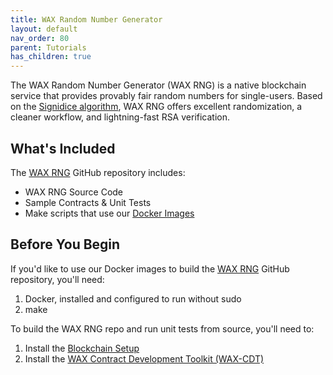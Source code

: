 ```yaml
---
title: WAX Random Number Generator
layout: default
nav_order: 80
parent: Tutorials
has_children: true
---
```


The WAX Random Number Generator (WAX RNG) is a native blockchain service that provides provably fair random numbers for single-users. Based on the <a href="https://github.com/gluk256/misc/blob/master/rng4ethereum/signidice.md" target="_blank">Signidice algorithm</a>, WAX RNG offers excellent randomization, a cleaner workflow, and lightning-fast RSA verification. 

## What's Included

The <a href="https://github.com/worldwide-asset-exchange/wax-orng" target="_blank">WAX RNG</a> GitHub repository includes:

* WAX RNG Source Code
* Sample Contracts & Unit Tests
* Make scripts that use our <a href="https://hub.docker.com/u/waxteam" target="_blank">Docker Images</a>

## Before You Begin

If you'd like to use our Docker images to build the <a href="https://github.com/worldwide-asset-exchange/wax-orng" target="_blank">WAX RNG</a> GitHub repository, you'll need:

1. Docker, installed and configured to run without sudo
2. make

To build the WAX RNG repo and run unit tests from source, you'll need to:

1. Install the [Blockchain Setup](/docs/blockchain_setup)
2. Install the [WAX Contract Development Toolkit (WAX-CDT)](/docs/cdt)

